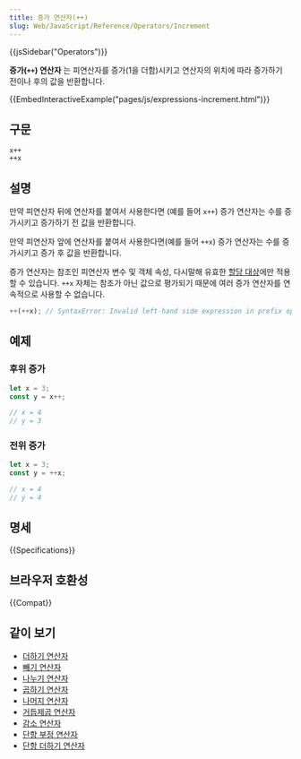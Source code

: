 ```yaml
---
title: 증가 연산자(++)
slug: Web/JavaScript/Reference/Operators/Increment
---
```


{{jsSidebar("Operators")}}

**증가(`++`) 연산자** 는 피연산자를 증가(1을 더함)시키고 연산자의 위치에 따라 증가하기 전이나 후의 값을 반환합니다.

{{EmbedInteractiveExample("pages/js/expressions-increment.html")}}

## 구문

```js-nolint
x++
++x
```

## 설명

만약 피연산자 뒤에 연산자를 붙여서 사용한다면 (예를 들어 `x++`) 증가 연산자는 수를 증가시키고 증가하기 전 값을 반환합니다.

만약 피연산자 앞에 연산자를 붙여서 사용한다면(예를 들어 `++x`) 증가 연산자는 수를 증가시키고 증가 후 값을 반환합니다.

증가 연산자는 참조인 피연산자 변수 및 객체 속성, 다시말해 유효한 [할당 대상](/ko/docs/Web/JavaScript/Reference/Operators/Assignment)에만 적용할 수 있습니다. `++x` 자체는 참조가 아닌 값으로 평가되기 때문에 여러 증가 연산자를 연속적으로 사용할 수 없습니다.

```js example-bad
++(++x); // SyntaxError: Invalid left-hand side expression in prefix operation
```

## 예제

### 후위 증가

```js
let x = 3;
const y = x++;

// x = 4
// y = 3
```

### 전위 증가

```js
let x = 3;
const y = ++x;

// x = 4
// y = 4
```

## 명세

{{Specifications}}

## 브라우저 호환성

{{Compat}}

## 같이 보기

- [더하기 연산자](/ko/docs/Web/JavaScript/Reference/Operators/Addition)
- [빼기 연산자](/ko/docs/Web/JavaScript/Reference/Operators/Subtraction)
- [나누기 연산자](/ko/docs/Web/JavaScript/Reference/Operators/Division)
- [곱하기 연산자](/ko/docs/Web/JavaScript/Reference/Operators/Multiplication)
- [나머지 연산자](/ko/docs/Web/JavaScript/Reference/Operators/Remainder)
- [거듭제곱 연산자](/ko/docs/Web/JavaScript/Reference/Operators/Exponentiation)
- [감소 연산자](/ko/docs/Web/JavaScript/Reference/Operators/Decrement)
- [단항 부정 연산자](/ko/docs/Web/JavaScript/Reference/Operators/Unary_negation)
- [단항 더하기 연산자](/ko/docs/Web/JavaScript/Reference/Operators/Unary_plus)

